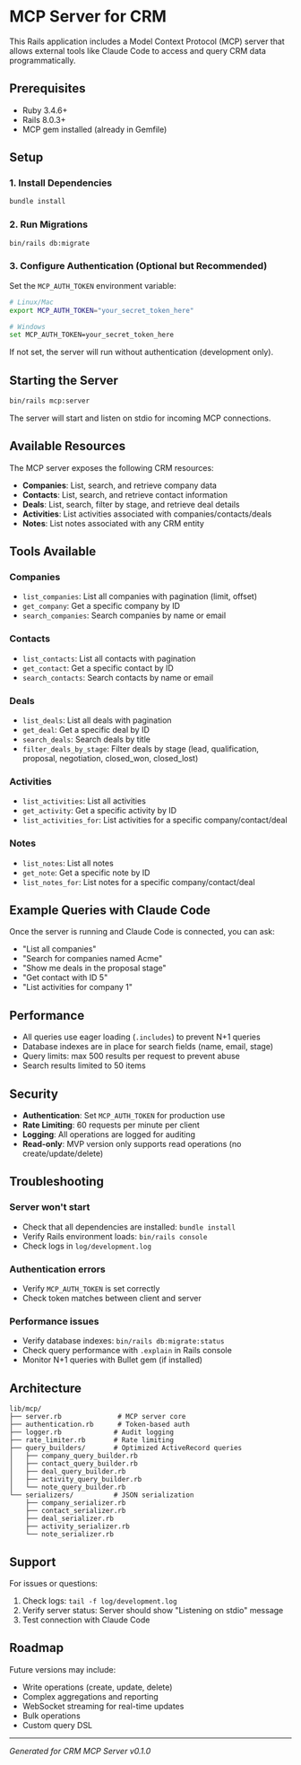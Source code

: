 # MCP Server for CRM

This Rails application includes a Model Context Protocol (MCP) server that allows external tools like Claude Code to access and query CRM data programmatically.

## Prerequisites

- Ruby 3.4.6+
- Rails 8.0.3+
- MCP gem installed (already in Gemfile)

## Setup

### 1. Install Dependencies

```bash
bundle install
```

### 2. Run Migrations

```bash
bin/rails db:migrate
```

### 3. Configure Authentication (Optional but Recommended)

Set the `MCP_AUTH_TOKEN` environment variable:

```bash
# Linux/Mac
export MCP_AUTH_TOKEN="your_secret_token_here"

# Windows
set MCP_AUTH_TOKEN=your_secret_token_here
```

If not set, the server will run without authentication (development only).

## Starting the Server

```bash
bin/rails mcp:server
```

The server will start and listen on stdio for incoming MCP connections.

## Available Resources

The MCP server exposes the following CRM resources:

- **Companies**: List, search, and retrieve company data
- **Contacts**: List, search, and retrieve contact information
- **Deals**: List, search, filter by stage, and retrieve deal details
- **Activities**: List activities associated with companies/contacts/deals
- **Notes**: List notes associated with any CRM entity

## Tools Available

### Companies
- `list_companies`: List all companies with pagination (limit, offset)
- `get_company`: Get a specific company by ID
- `search_companies`: Search companies by name or email

### Contacts
- `list_contacts`: List all contacts with pagination
- `get_contact`: Get a specific contact by ID
- `search_contacts`: Search contacts by name or email

### Deals
- `list_deals`: List all deals with pagination
- `get_deal`: Get a specific deal by ID
- `search_deals`: Search deals by title
- `filter_deals_by_stage`: Filter deals by stage (lead, qualification, proposal, negotiation, closed_won, closed_lost)

### Activities
- `list_activities`: List all activities
- `get_activity`: Get a specific activity by ID
- `list_activities_for`: List activities for a specific company/contact/deal

### Notes
- `list_notes`: List all notes
- `get_note`: Get a specific note by ID
- `list_notes_for`: List notes for a specific company/contact/deal

## Example Queries with Claude Code

Once the server is running and Claude Code is connected, you can ask:

- "List all companies"
- "Search for companies named Acme"
- "Show me deals in the proposal stage"
- "Get contact with ID 5"
- "List activities for company 1"

## Performance

- All queries use eager loading (`.includes`) to prevent N+1 queries
- Database indexes are in place for search fields (name, email, stage)
- Query limits: max 500 results per request to prevent abuse
- Search results limited to 50 items

## Security

- **Authentication**: Set `MCP_AUTH_TOKEN` for production use
- **Rate Limiting**: 60 requests per minute per client
- **Logging**: All operations are logged for auditing
- **Read-only**: MVP version only supports read operations (no create/update/delete)

## Troubleshooting

### Server won't start
- Check that all dependencies are installed: `bundle install`
- Verify Rails environment loads: `bin/rails console`
- Check logs in `log/development.log`

### Authentication errors
- Verify `MCP_AUTH_TOKEN` is set correctly
- Check token matches between client and server

### Performance issues
- Verify database indexes: `bin/rails db:migrate:status`
- Check query performance with `.explain` in Rails console
- Monitor N+1 queries with Bullet gem (if installed)

## Architecture

```
lib/mcp/
├── server.rb              # MCP server core
├── authentication.rb      # Token-based auth
├── logger.rb             # Audit logging
├── rate_limiter.rb       # Rate limiting
├── query_builders/       # Optimized ActiveRecord queries
│   ├── company_query_builder.rb
│   ├── contact_query_builder.rb
│   ├── deal_query_builder.rb
│   ├── activity_query_builder.rb
│   └── note_query_builder.rb
└── serializers/          # JSON serialization
    ├── company_serializer.rb
    ├── contact_serializer.rb
    ├── deal_serializer.rb
    ├── activity_serializer.rb
    └── note_serializer.rb
```

## Support

For issues or questions:
1. Check logs: `tail -f log/development.log`
2. Verify server status: Server should show "Listening on stdio" message
3. Test connection with Claude Code

## Roadmap

Future versions may include:
- Write operations (create, update, delete)
- Complex aggregations and reporting
- WebSocket streaming for real-time updates
- Bulk operations
- Custom query DSL

---

*Generated for CRM MCP Server v0.1.0*
